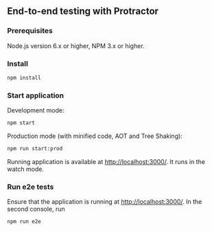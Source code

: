 ## End-to-end testing with Protractor

### Prerequisites

Node.js version 6.x or higher, NPM 3.x or higher.

### Install

```sh
npm install
```

### Start application

Development mode:

```sh
npm start
```

Production mode (with minified code, AOT and Tree Shaking):

```sh
npm run start:prod
```

Running application is available at [http://localhost:3000/](http://localhost:3000/). It runs in the watch mode.

### Run e2e tests

Ensure that the application is running at [http://localhost:3000/](http://localhost:3000/). In the second console, run

```sh
npm run e2e
```
